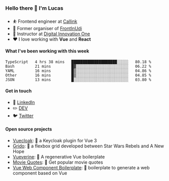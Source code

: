 ### Hello there 👋 I'm Lucas

* ⛹️‍ Frontend engineer at [Callink](https://callink.com.br)
* 📆 Former organiser of [FrontInUdi](https://www.linkedin.com/company/frontinudi)
* 📓 Instructor at [Digital Innovation One](https://web.digitalinnovation.one/course/introducao-criacao-de-websites-com-html5-e-css3/learning/462f831d-5fdf-485e-bf07-1d391eb94ac8/)
* ❤️ I love working with **Vue** and **React**

#### What I've been working with this week

<!--START_SECTION:waka-->
```text
TypeScript   4 hrs 38 mins   ████████████████████░░░░░   80.18 % 
Bash         21 mins         █▓░░░░░░░░░░░░░░░░░░░░░░░   06.22 % 
YAML         16 mins         █▒░░░░░░░░░░░░░░░░░░░░░░░   04.86 % 
Other        16 mins         █▒░░░░░░░░░░░░░░░░░░░░░░░   04.85 % 
JSON         13 mins         █░░░░░░░░░░░░░░░░░░░░░░░░   03.80 % 
```
<!--END_SECTION:waka-->

#### Get in touch

* 🏢 [LinkedIn](https://www.linkedin.com/in/vilaboim/)
* ✏️ [DEV](https://dev.to/vilaboim)
* 🐦 [Twitter](https://twitter.com/lucasvilaboim)

#### Open source projects

* [Vuecloak](https://github.com/vilaboim/vuecloak): 🔑 a Keycloak plugin for Vue 3
* [Grido](https://github.com/vilaboim/grido): 🐸 a flexbox grid developed between Star Wars Rebels and A New Hope
* [Vueverine](https://github.com/vilaboim/vueverine): 🦦 A regenerative Vue boilerplate
* [Movie Quotes](https://github.com/vilaboim/movie-quotes): 🎥 Get popular movie quotes
* [Vue Web Component Boilerplate](https://github.com/vilaboim/vue-web-component-boilerplate): 💚 boilerplate to generate a web component based on Vue
